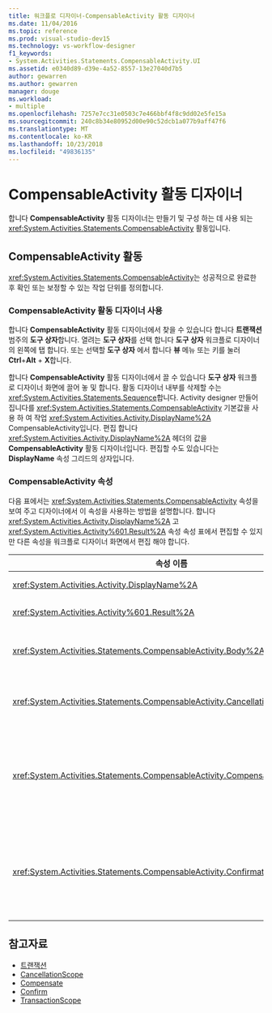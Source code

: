 ```yaml
---
title: 워크플로 디자이너-CompensableActivity 활동 디자이너
ms.date: 11/04/2016
ms.topic: reference
ms.prod: visual-studio-dev15
ms.technology: vs-workflow-designer
f1_keywords:
- System.Activities.Statements.CompensableActivity.UI
ms.assetid: e0340d89-d39e-4a52-8557-13e27040d7b5
author: gewarren
ms.author: gewarren
manager: douge
ms.workload:
- multiple
ms.openlocfilehash: 7257e7cc31e0503c7e466bbf4f8c9dd02e5fe15a
ms.sourcegitcommit: 240c8b34e80952d00e90c52dcb1a077b9aff47f6
ms.translationtype: MT
ms.contentlocale: ko-KR
ms.lasthandoff: 10/23/2018
ms.locfileid: "49836135"
---
```

# <a name="compensableactivity-activity-designer"></a>CompensableActivity 활동 디자이너

합니다 **CompensableActivity** 활동 디자이너는 만들기 및 구성 하는 데 사용 되는 <xref:System.Activities.Statements.CompensableActivity> 활동입니다.

## <a name="the-compensableactivity-activity"></a>CompensableActivity 활동
 <xref:System.Activities.Statements.CompensableActivity>는 성공적으로 완료한 후 확인 또는 보정할 수 있는 작업 단위를 정의합니다.

### <a name="using-the-compensableactivity-activity-designer"></a>CompensableActivity 활동 디자이너 사용
 합니다 **CompensableActivity** 활동 디자이너에서 찾을 수 있습니다 합니다 **트랜잭션** 범주의 **도구 상자**합니다. 열려는 **도구 상자**를 선택 합니다 **도구 상자** 워크플로 디자이너의 왼쪽에 탭 합니다. 또는 선택할 **도구 상자** 에서 합니다 **뷰** 메뉴 또는 키를 눌러 **Ctrl**+**Alt** + **X**합니다.

 합니다 **CompensableActivity** 활동 디자이너에서 끌 수 있습니다 **도구 상자** 워크플로 디자이너 화면에 끌어 놓 및 합니다. 활동 디자이너 내부를 삭제할 수는 <xref:System.Activities.Statements.Sequence>합니다. Activity designer 만들어집니다를 <xref:System.Activities.Statements.CompensableActivity> 기본값을 사용 하 여 작업 <xref:System.Activities.Activity.DisplayName%2A> CompensableActivity입니다. 편집 합니다 <xref:System.Activities.Activity.DisplayName%2A> 헤더의 값을 **CompensableActivity** 활동 디자이너입니다. 편집할 수도 있습니다는 **DisplayName** 속성 그리드의 상자입니다.

### <a name="the-compensableactivity-properties"></a>CompensableActivity 속성
 다음 표에서는 <xref:System.Activities.Statements.CompensableActivity> 속성을 보여 주고 디자이너에서 이 속성을 사용하는 방법을 설명합니다. 합니다 <xref:System.Activities.Activity.DisplayName%2A> 고 <xref:System.Activities.Activity%601.Result%2A> 속성 속성 표에서 편집할 수 있지만 다른 속성을 워크플로 디자이너 화면에서 편집 해야 합니다.

|속성 이름|필수|용도|
|-|--------------|-|
|<xref:System.Activities.Activity.DisplayName%2A>|False|<xref:System.Activities.Statements.CompensableActivity> 활동의 선택적 이름입니다. 기본값은 CompensableActivity입니다.|
|<xref:System.Activities.Activity%601.Result%2A>|False|<xref:System.Activities.Statements.CompensableActivity>의 반환 값을 지정합니다. 이 속성은 속성 표에서 편집해야 합니다.|
|<xref:System.Activities.Statements.CompensableActivity.Body%2A>|True|보정, 취소 및 확인 논리를 제공할 활동을 지정합니다. 추가할 합니다 <xref:System.Activities.Statements.CompensableActivity.Body%2A> 활동에서 활동 **도구 상자** 에 **본문** 상자에 **CompensableActivity** 활동 디자이너입니다. 여기에 작업 놓기"힌트 텍스트를 추가 합니다.|
|<xref:System.Activities.Statements.CompensableActivity.CancellationHandler%2A>|False|취소가 없을 때 실행 되는 작업을 지정 합니다. 활동을 추가 하려면 해당 디자이너에서 삭제할 **도구 상자** 에 **CancellationHandler** 상자에 **CompensableActivity** 활동 디자이너입니다. 여기에 작업 놓기 "힌트 텍스트를 추가 합니다.|
|<xref:System.Activities.Statements.CompensableActivity.CompensationHandler%2A>|False|<xref:System.Activities.Statements.CompensableActivity.Body%2A> 활동을 보정할 때 실행할 활동을 지정합니다. <xref:System.Activities.Statements.Compensate> 활동을 사용하여 이 처리기를 명시적으로 호출할 수 있습니다.<br /><br /> 활동을 추가 하려면 해당 활동 디자이너에서 삭제할 **도구 상자** 에 **CompensationHandler** 상자에 **CompensableActivity** 활동 디자이너. 여기에 작업 놓기 "힌트 텍스트를 추가 합니다.|
|<xref:System.Activities.Statements.CompensableActivity.ConfirmationHandler%2A>|False|<xref:System.Activities.Statements.CompensableActivity.Body%2A> 활동을 확인할 때 실행할 활동을 지정합니다. <xref:System.Activities.Statements.Confirm> 활동을 사용하여 이 처리기를 명시적으로 호출할 수 있습니다.<br /><br /> 활동을 추가 하려면 해당 활동 디자이너에서 삭제할 **도구 상자** 에 **ConfirmationHandler** 상자에 **CompensableActivity** 활동 디자이너. 여기에 작업 놓기 "힌트 텍스트를 추가 합니다.|

## <a name="see-also"></a>참고자료

- [트랜잭션](../workflow-designer/transaction-activity-designers.md)
- [CancellationScope](../workflow-designer/cancellationscope-activity-designer.md)
- [Compensate](../workflow-designer/compensate-activity-designer.md)
- [Confirm](../workflow-designer/confirm-activity-designer.md)
- [TransactionScope](../workflow-designer/transactionscope-activity-designer.md)